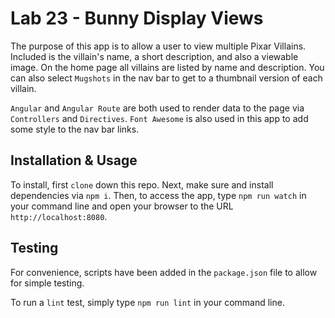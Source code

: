 # Lab 23 - Bunny Display Views
The purpose of this app is to allow a user to view multiple Pixar Villains. Included is the villain's name, a short description, and also a viewable image. On the home page all villains are listed by name and description. You can also select `Mugshots` in the nav bar to get to a thumbnail version of each villain.

`Angular` and `Angular Route` are both used to render data to the page via `Controllers` and `Directives`. `Font Awesome` is also used in this app to add some style to the nav bar links.

## Installation & Usage
To install, first `clone` down this repo. Next, make sure and install dependencies via `npm i`. Then, to access the app, type `npm run watch` in your command line and open your browser to the URL `http://localhost:8080`.

## Testing
For convenience, scripts have been added in the `package.json` file to allow for simple testing.

To run a `lint` test, simply type `npm run lint` in your command line.

